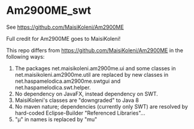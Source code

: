 # Am2900ME_swt
See https://github.com/MaisiKoleni/Am2900ME

Full credit for Am2900ME goes to MaisiKoleni!

This repo differs from https://github.com/MaisiKoleni/Am2900ME in the following ways:
1. The packages net.maisikoleni.am2900me.ui and some classes in net.maisikoleni.am2900me.util are replaced by new classes in net.haspamelodica.am2900me.swtgui and net.haspamelodica.swt.helper.
2. No dependency on JavaFX, instead dependency on SWT.
3. MaisiKoleni's classes are "downgraded" to Java 8
4. No maven nature; dependencies (currently only SWT) are resolved by hard-coded Eclipse-Builder "Referenced Libraries"...
5. "µ" in names is replaced by "mu"
